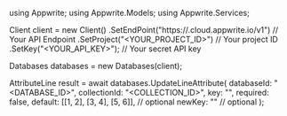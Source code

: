 using Appwrite;
using Appwrite.Models;
using Appwrite.Services;

Client client = new Client()
    .SetEndPoint("https://<REGION>.cloud.appwrite.io/v1") // Your API Endpoint
    .SetProject("<YOUR_PROJECT_ID>") // Your project ID
    .SetKey("<YOUR_API_KEY>"); // Your secret API key

Databases databases = new Databases(client);

AttributeLine result = await databases.UpdateLineAttribute(
    databaseId: "<DATABASE_ID>",
    collectionId: "<COLLECTION_ID>",
    key: "",
    required: false,
    default: [[1, 2], [3, 4], [5, 6]], // optional
    newKey: "" // optional
);